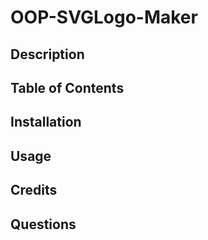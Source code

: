 # OOP-SVGLogo-Maker

## Description

## Table of Contents

## Installation

## Usage 

## Credits

## Questions